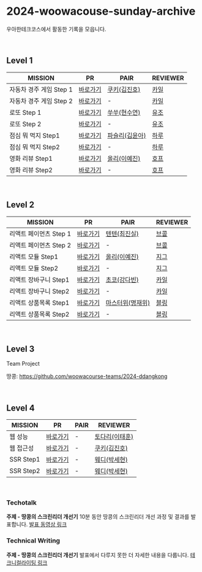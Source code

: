 # 2024-woowacouse-sunday-archive
우아한테크코스에서 활동한 기록을 모읍니다.

<br/>

## Level 1 

| **MISSION**         | **PR**                                | **PAIR** | **REVIEWER** |
| ------------------- | --------------------------------------- | ------------ |------------ |
| 자동차 경주 게임 Step 1| [바로가기](https://github.com/woowacourse/javascript-racingcar/pull/286)   | [쿠키(김진호)](https://github.com/jinhokim98)         | [카일](https://github.com/igy95) 
| 자동차 경주 게임 Step 2| [바로가기](https://github.com/woowacourse/javascript-racingcar/pull/328)   | - | [카일](https://github.com/igy95) 
| 로또 Step 1 | [바로가기](https://github.com/woowacourse/javascript-lotto/pull/271)      | [쑤쑤(현수연)](https://github.com/soosoo22)         |[유조](https://github.com/yujo11) |
| 로또 Step 2 | [바로가기](https://github.com/woowacourse/javascript-lotto/pull/326)     | -         |[유조](https://github.com/yujo11) |
| 점심 뭐 먹지 Step1 | [바로가기](https://github.com/woowacourse/javascript-lunch/pull/134)     | [파슬리(김윤아)](https://github.com/anttiey)        |[하루](https://github.com/365kim) |
| 점심 뭐 먹지 Step2 | [바로가기](https://github.com/woowacourse/javascript-lunch/pull/168)    | -        |[하루](https://github.com/365kim) |
| 영화 리뷰 Step1 | [바로가기](https://github.com/woowacourse/javascript-movie-review/pull/135)    | [올리(이예진)](https://github.com/ImxYJL)       |[호프](https://github.com/moonheekim0118) |
| 영화 리뷰 Step2 | [바로가기](https://github.com/woowacourse/javascript-movie-review/pull/173)  | -       |[호프](https://github.com/moonheekim0118) |

<br/>

## Level 2

| **MISSION**         | **PR**                                | **PAIR** | **REVIEWER** |
| ------------------- | --------------------------------------- | ------------ |------------ |
| 리액트 페이먼츠 Step 1| [바로가기](https://github.com/woowacourse/react-payments/pull/347)   | [텐텐(최진실)](https://github.com/chlwlstlf)         | [브콜](https://github.com/Tanney-102) 
| 리액트 페이먼츠 Step 2| [바로가기](https://github.com/woowacourse/react-payments/pull/401)   | -         | [브콜](https://github.com/Tanney-102) 
| 리액트 모듈 Step1| [바로가기](https://github.com/woowacourse/react-modules/pull/37)   | [올리(이예진)](https://github.com/ImxYJL) | [지그](https://github.com/zigsong)
| 리액트 모듈 Step2| [바로가기](https://github.com/woowacourse/react-modules/pull/64)   | - | [지그](https://github.com/zigsong)
| 리액트 장바구니 Step1 | [바로가기](https://github.com/woowacourse/react-shopping-cart/pull/267)     | [초코(강다빈)](https://github.com/00kang)        |[카일](https://github.com/igy95) |
| 리액트 장바구니 Step2 | [바로가기](https://github.com/woowacourse/react-shopping-cart/pull/315)     | -        |[카일](https://github.com/igy95) |
| 리액트 상품목록 Step1 | [바로가기](https://github.com/woowacourse/react-shopping-products/pull/18)     | [마스터위(명재위)](https://github.com/Jaymyong66)         |[블링](https://github.com/uk960214) |
| 리액트 상품목록 Step2 | [바로가기](https://github.com/woowacourse/react-shopping-products/pull/74)     | - |[블링](https://github.com/uk960214) |

<br/>

## Level 3
Team Project

땅콩: https://github.com/woowacourse-teams/2024-ddangkong

<br/>

## Level 4
| **MISSION**         | **PR**                                | **PAIR** | **REVIEWER** |
| ------------------- | --------------------------------------- | ------------ |------------ |
| 웹 성능 | [바로가기](https://github.com/woowacourse/perf-basecamp/pull/146)   |-| [토다리(이태훈)](https://github.com/Todari) |
| 웹 접근성 | [바로가기](https://github.com/woowacourse/a11y-airline/pull/137)   |-| [쿠키(김진호)](https://github.com/jinhokim98) |
| SSR Step1 | [바로가기](https://github.com/woowacourse/react-ssr/pull/28)   |-| [웨디(박세현)](https://github.com/pakxe) |
| SSR Step2 | [바로가기](https://github.com/woowacourse/react-ssr/pull/64)   |-| [웨디(박세현)](https://github.com/pakxe) |

<br/>

### Techotalk 
**주제 - 땅콩의 스크린리더 개선기**
10분 동안 땅콩의 스크린리더 개선 과정 및 결과를 발표합니다.
[발표 동영상 링크](https://www.youtube.com/watch?v=vjBltTTTpBA&t=416s)

### Technical Writing
**주제 - 땅콩의 스크린리더 개선기**
발표에서 다루지 못한 더 자세한 내용을 다룹니다. 
[테크니컬라이팅 링크](https://github.com/useon/woowa-writing/blob/last/technical.md)
